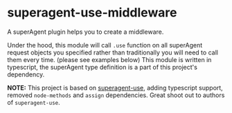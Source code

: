 # superagent-use-middleware
A superAgent plugin helps you to create a middleware.

Under the hood, this module will call `.use` function on all superAgent request objects you specified rather than
traditionally you will need to call them every time. (please see examples below)
This module is written in typescript, the superAgent type definition is a part of this project's dependency.

__NOTE:__ This project is based on [superagent-use](https://github.com/koenpunt/superagent-use), adding typescript support,
removed `node-methods` and `assign` dependencies. Great shoot out to authors of `superagent-use`.

